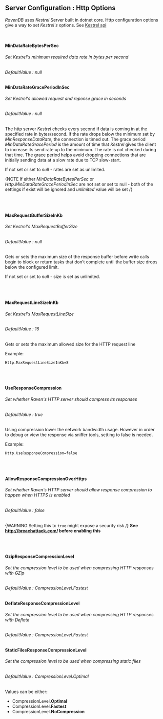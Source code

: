 ## Server Configuration : Http Options

*RavenDB* uses *Kestrel* Server built in dotnet core. Http configuration options give a way to set *Kestrel's* options. See [Kestrel api](https://docs.microsoft.com/en-us/dotnet/api/microsoft.aspnetcore.server.kestrel?view=aspnetcore-1.1)

<br>

#### MinDataRateBytesPerSec
###### Set Kestrel's minimum required data rate in bytes per second
###### DefaultValue : null
#### MinDataRateGracePeriodInSec
###### Set Kestrel's allowed request and reponse grace in seconds
###### DefaultValue : null

The http server *Kestrel* checks every second if data is coming in at the specified rate in bytes/second. If the rate drops below the minimum set by *MinResponseDataRate*, the connection is timed out. The grace period *MinDataRateGracePeriod* is the amount of time that *Kestrel* gives the client to increase its send rate up to the minimum. The rate is not checked during that time. The grace period helps avoid dropping connections that are initially sending data at a slow rate due to TCP slow-start.

If not set or set to *null* - rates are set as unlimited.

{NOTE If either *MinDataRateBytesPerSec* or *Http.MinDataRateGracePeriodInSec* are not set or set to null - both of the settings if exist will be ignored and *unlimited* value will be set /}

<br><br>

#### MaxRequestBufferSizeInKb
###### Set Kestrel's MaxRequestBufferSize
###### DefaultValue : null

Gets or sets the maximum size of the response buffer before write calls begin to block or return tasks that don't complete until the buffer size drops below the configured limit. 

If not set or set to *null* - size is set as unlimited.

<br><br>

#### MaxRequestLineSizeInKb
###### Set Kestrel's MaxRequestLineSize
###### DefaultValue : 16

Gets or sets the maximum allowed size for the HTTP request line

Example:
```
Http.MaxRequestLineSizeInKb=8
```

<br><br>

#### UseResponseCompression
###### Set whether Raven's HTTP server should compress its responses
###### DefaultValue : true

Using compression lower the network bandwidth usage.  However in order to debug or view the response via sniffer tools, setting to false is needed. 

Example:
```
Http.UseResponseCompression=false
```

<br><br>

#### AllowResponseCompressionOverHttps
###### Set whether Raven's HTTP server should allow response compression to happen when HTTPS is enabled
###### DefaultValue : false

{WARNING Setting this to `true` might expose a security risk /}
**See http://breachattack.com/ before enabling this**

<br><br>

#### GzipResponseCompressionLevel
###### Set the compression level to be used when compressing HTTP responses with GZip
###### DefaultValue : CompressionLevel.Fastest
#### DeflateResponseCompressionLevel
###### Set the compression level to be used when compressing HTTP responses with Deflate
###### DefaultValue : CompressionLevel.Fastest
#### StaticFilesResponseCompressionLevel
###### Set the compression level to be used when compressing static files
###### DefaultValue : CompressionLevel.Optimal

Values can be either:

* CompressionLevel.**Optimal**
* CompressionLevel.**Fastest**
* CompressionLevel.**NoCompression**

